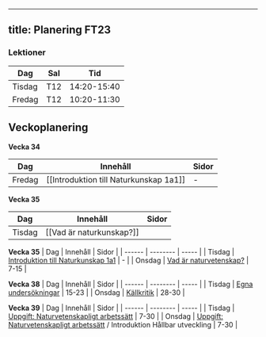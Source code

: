 
---
title: Planering FT23
---

### Lektioner

| Dag    | Sal | Tid |
| -------- | -------- | -------- |
|Tisdag    | T12   | 14:20-15:40    |
| Fredag    | T12    | 10:20-11:30    |

## Veckoplanering

**Vecka 34**

|Dag|Innehåll|Sidor|
|---|---|---|
|Fredag|[[Introduktion till Naturkunskap 1a1]]|-|

**Vecka 35**

|Dag|Innehåll|Sidor|
|---|---|---|
|Tisdag|[[Vad är naturkunskap?]]|

**Vecka 35**
| Dag    | Innehåll | Sidor |
| ------ | -------- | ----- |
| Tisdag | [Introduktion till Naturkunskap 1a1](/2dk3-PmuSjeoUOVfTWkOSw)        |   -    |
| Onsdag | [Vad är naturvetenskap?](/CRT0yeENTzaSBaAo_wOVkQ)         |  7-15     |

     

**Vecka 38**
| Dag    | Innehåll | Sidor |
| ------ | -------- | ----- |
| Tisdag | [Egna undersökningar](/YXESP3mdS9uwZ3RO-wdkJQ) | 15-23       |
| Onsdag | [Källkritik](/8VrKp6yQSmatNRvv7BKrxA)         |  28-30     |

**Vecka 39**
| Dag    | Innehåll | Sidor |
| ------ | -------- | ----- |
| Tisdag | [Uppgift: Naturvetenskapligt arbetssätt](/HDT7ioDTTQq271HCj8rYaw)         | 7-30      |
| Onsdag |   [Uppgift: Naturvetenskapligt arbetssätt](/HDT7ioDTTQq271HCj8rYaw)    / Introduktion Hållbar utveckling        | 7-30     |

